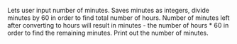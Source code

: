 Lets user input number of minutes. 
Saves minutes as integers, divide minutes by 60 in order to find total number of hours. 
Number of minutes left after converting to hours will result in minutes - the number of
hours * 60 in order to find the remaining minutes.
Print out the number of minutes.

